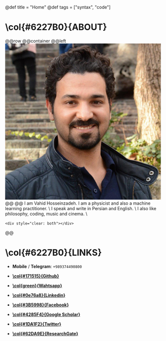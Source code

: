 @def title = "Home"
@def tags = ["syntax", "code"]



# **\col{#6227B0}{ABOUT}**
@@row
@@container
@@left ![](/assets/Portfolio_image.jpg) @@
@@
I am Vahid Hosseinzadeh. I am a physicist and also a machine learning practitioner. \\
I speak and write in Persian and English. \\
I also like philosophy, coding, music and cinema. \\


 
~~~
<div style="clear: both"></div>
~~~
@@



# **\col{#6227B0}{LINKS}**

* **Mobile** /  **Telegram**: `+989374490800`

* [**\col{#171515}{Github}** ](https://github.com/VahidHosseinzadeh)

* [**\col{green}{Wahtsapp}**](https://wa.me/989374490800)

* [**\col{#0e76a8}{Linkedin}**](https://www.linkedin.com/in/vahid-hosseinzadeh/)

* [**\col{#3B5998}{Facebook}**](https://www.facebook.com/vahid.hoseinzade/)

* [**\col{#4285F4}{Google Scholar}**](https://scholar.google.com/citations?user=0LJDQQYAAAAJ&hl=en)

* [**\col{#1DA1F2}{Twitter}**](https://twitter.com/VHosseinzadehJ)

* [**\col{#62DA9E}{ResearchGate}**](https://www.researchgate.net/profile/Vahid-Hosseinzadeh)











